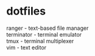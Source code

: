 # dotfiles  

ranger - text-based file manager  
terminator - terminal emulator  
tmux - terminal multiplexer  
vim - text editor  
